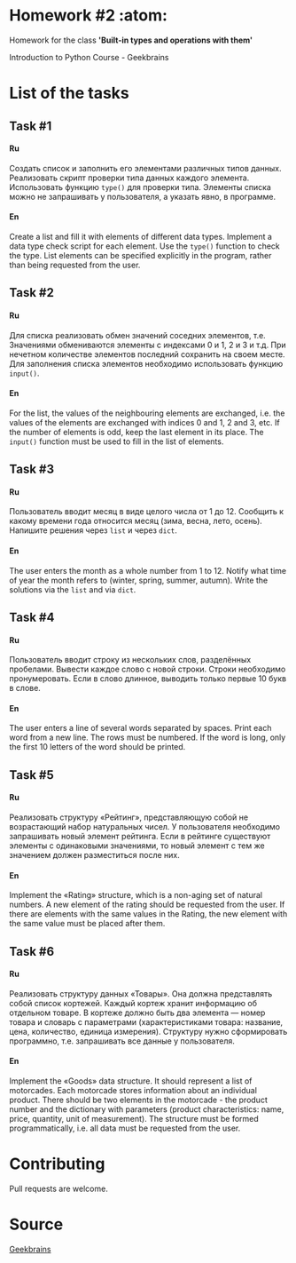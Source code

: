 # Homework #2 :atom:

Homework for the class **'Built-in types and operations with them'**

Introduction to Python Course - Geekbrains

# List of the tasks

## Task #1

#### Ru

Создать список и заполнить его элементами различных типов данных. 
Реализовать скрипт проверки типа данных каждого элемента. 
Использовать функцию ```type()``` для проверки типа. Элементы списка можно не запрашивать у пользователя, а указать явно, в программе.

#### En

Create a list and fill it with elements of different data types. 
Implement a data type check script for each element. 
Use the ```type()``` function to check the type. List elements can be specified explicitly in the program, rather than being requested from the user.

## Task #2

#### Ru

Для списка реализовать обмен значений соседних элементов, т.е. Значениями обмениваются элементы с индексами 0 и 1, 2 и 3 и т.д. При нечетном количестве элементов последний сохранить на своем месте. Для заполнения списка элементов необходимо использовать функцию ```input()```.

#### En

For the list, the values of the neighbouring elements are exchanged, i.e. the values of the elements are exchanged with indices 0 and 1, 2 and 3, etc. If the number of elements is odd, keep the last element in its place. The ```input()``` function must be used to fill in the list of elements.

## Task #3

#### Ru

Пользователь вводит месяц в виде целого числа от 1 до 12. Сообщить к какому времени года относится месяц (зима, весна, лето, осень). Напишите решения через ```list``` и через ```dict```.

#### En

The user enters the month as a whole number from 1 to 12. Notify what time of year the month refers to (winter, spring, summer, autumn). Write the solutions via the ```list``` and via ```dict```.

## Task #4

#### Ru

Пользователь вводит строку из нескольких слов, разделённых пробелами. Вывести каждое слово с новой строки. Строки необходимо пронумеровать. Если в слово длинное, выводить только первые 10 букв в слове.

#### En

The user enters a line of several words separated by spaces. Print each word from a new line. The rows must be numbered. If the word is long, only the first 10 letters of the word should be printed.

## Task #5

#### Ru

Реализовать структуру «Рейтинг», представляющую собой не возрастающий набор натуральных чисел. У пользователя необходимо запрашивать новый элемент рейтинга. Если в рейтинге существуют элементы с одинаковыми значениями, то новый элемент с тем же значением должен разместиться после них.

#### En

Implement the «Rating» structure, which is a non-aging set of natural numbers. A new element of the rating should be requested from the user. If there are elements with the same values in the Rating, the new element with the same value must be placed after them.

## Task #6

#### Ru

Реализовать структуру данных «Товары». Она должна представлять собой список кортежей. Каждый кортеж хранит информацию об отдельном товаре. В кортеже должно быть два элемента — номер товара и словарь с параметрами (характеристиками товара: название, цена, количество, единица измерения). Структуру нужно сформировать программно, т.е. запрашивать все данные у пользователя.

#### En

Implement the «Goods» data structure. It should represent a list of motorcades. Each motorcade stores information about an individual product. There should be two elements in the motorcade - the product number and the dictionary with parameters (product characteristics: name, price, quantity, unit of measurement). The structure must be formed programmatically, i.e. all data must be requested from the user.

# Contributing

Pull requests are welcome.

# Source

[Geekbrains](https://geekbrains.ru)
